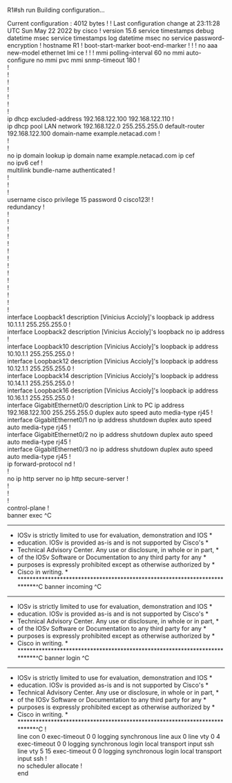 R1#sh run
Building configuration...
  
Current configuration : 4012 bytes
!
! Last configuration change at 23:11:28 UTC Sun May 22 2022 by cisco
!
version 15.6
service timestamps debug datetime msec
service timestamps log datetime msec
no service password-encryption
!
hostname R1
!
boot-start-marker
boot-end-marker
!
!
!
no aaa new-model
ethernet lmi ce
!
!
!
mmi polling-interval 60
no mmi auto-configure
no mmi pvc
mmi snmp-timeout 180
!         
!         
!         
!         
!         
!         
!         
!         
ip dhcp excluded-address 192.168.122.100 192.168.122.110
!         
ip dhcp pool LAN
 network 192.168.122.0 255.255.255.0
 default-router 192.168.122.100 
 domain-name example.netacad.com
!         
!         
!         
no ip domain lookup
ip domain name example.netacad.com
ip cef    
no ipv6 cef
!         
multilink bundle-name authenticated
!         
!         
!         
!         
username cisco privilege 15 password 0 cisco123!
!         
redundancy
!         
!         
!         
!         
!         
!         
!         
!         
!         
!         
!         
!         
!         
!         
!         
interface Loopback1
 description [Vinicius Accioly]'s loopback
 ip address 10.1.1.1 255.255.255.0
!         
interface Loopback2
 description [Vinicius Accioly]'s loopback
 no ip address
!         
interface Loopback10
 description [Vinicius Accioly]'s loopback
 ip address 10.10.1.1 255.255.255.0
!         
interface Loopback12
 description [Vinicius Accioly]'s loopback
 ip address 10.12.1.1 255.255.255.0
!         
interface Loopback14
 description [Vinicius Accioly]'s loopback
 ip address 10.14.1.1 255.255.255.0
!         
interface Loopback16
 description [Vinicius Accioly]'s loopback
 ip address 10.16.1.1 255.255.255.0
!         
interface GigabitEthernet0/0
 description Link to PC
 ip address 192.168.122.100 255.255.255.0
 duplex auto
 speed auto
 media-type rj45
!         
interface GigabitEthernet0/1
 no ip address
 shutdown 
 duplex auto
 speed auto
 media-type rj45
!         
interface GigabitEthernet0/2
 no ip address
 shutdown 
 duplex auto
 speed auto
 media-type rj45
!         
interface GigabitEthernet0/3
 no ip address
 shutdown 
 duplex auto
 speed auto
 media-type rj45
!         
ip forward-protocol nd
!         
!         
no ip http server
no ip http secure-server
!         
!         
!         
!         
control-plane
!         
banner exec ^C
**************************************************************************
* IOSv is strictly limited to use for evaluation, demonstration and IOS  *
* education. IOSv is provided as-is and is not supported by Cisco's      *
* Technical Advisory Center. Any use or disclosure, in whole or in part, *
* of the IOSv Software or Documentation to any third party for any       *
* purposes is expressly prohibited except as otherwise authorized by     *
* Cisco in writing.                                                      *
**************************************************************************^C
banner incoming ^C
**************************************************************************
* IOSv is strictly limited to use for evaluation, demonstration and IOS  *
* education. IOSv is provided as-is and is not supported by Cisco's      *
* Technical Advisory Center. Any use or disclosure, in whole or in part, *
* of the IOSv Software or Documentation to any third party for any       *
* purposes is expressly prohibited except as otherwise authorized by     *
* Cisco in writing.                                                      *
**************************************************************************^C
banner login ^C
**************************************************************************
* IOSv is strictly limited to use for evaluation, demonstration and IOS  *
* education. IOSv is provided as-is and is not supported by Cisco's      *
* Technical Advisory Center. Any use or disclosure, in whole or in part, *
* of the IOSv Software or Documentation to any third party for any       *
* purposes is expressly prohibited except as otherwise authorized by     *
* Cisco in writing.                                                      *
**************************************************************************^C
!         
line con 0
 exec-timeout 0 0
 logging synchronous
line aux 0
line vty 0 4
 exec-timeout 0 0
 logging synchronous
 login local
 transport input ssh
line vty 5 15
 exec-timeout 0 0
 logging synchronous
 login local
 transport input ssh
!         
no scheduler allocate
!         
end       
          
